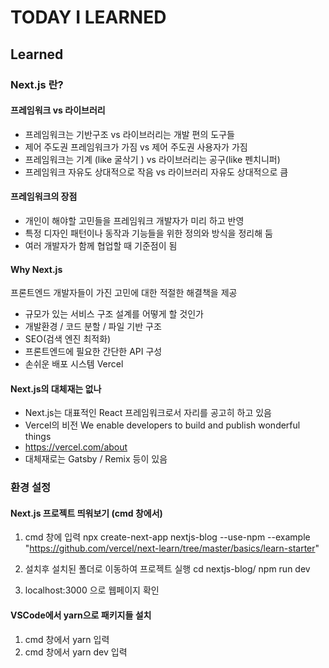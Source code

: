 # TODAY I LEARNED

## Learned

### Next.js 란?

#### 프레임워크 vs 라이브러리

- 프레임워크는 기반구조 vs 라이브러리는 개발 편의 도구들
- 제어 주도권 프레임워크가 가짐 vs 제어 주도권 사용자가 가짐
- 프레임워크는 기계 (like 굴삭기 ) vs 라이브러리는 공구(like 펜치니퍼)
- 프레임워크 자유도 상대적으로 작음 vs 라이브러리 자유도 상대적으로 큼

#### 프레임워크의 장점

- 개인이 해야할 고민들을 프레임워크 개발자가 미리 하고 반영
- 특정 디자인 패턴이나 동작과 기능들을 위한 정의와 방식을 정리해 둠
- 여러 개발자가 함께 협업할 때 기준점이 됨

#### Why Next.js

프론트엔드 개발자들이 가진 고민에 대한 적절한 해결책을 제공

- 규모가 있는 서비스 구조 설계를 어떻게 할 것인가
- 개발환경 / 코드 분할 / 파일 기반 구조
- SEO(검색 엔진 최적화)
- 프론트엔드에 필요한 간단한 API 구성
- 손쉬운 배포 시스템 Vercel

#### Next.js의 대체재는 없나

- Next.js는 대표적인 React 프레임워크로서 자리를 공고히 하고 있음
- Vercel의 비전 We enable developers to build and publish wonderful things
- https://vercel.com/about
- 대체재로는 Gatsby / Remix 등이 있음

### 환경 설정

#### Next.js 프로젝트 띄워보기 (cmd 창에서)

1. cmd 창에 입력
npx create-next-app nextjs-blog --use-npm --example "https://github.com/vercel/next-learn/tree/master/basics/learn-starter"

2. 설치후 설치된 폴더로 이동하여 프로젝트 실행
cd nextjs-blog/
npm run dev

3. localhost:3000 으로 웹페이지 확인

#### VSCode에서 yarn으로 패키지들 설치

1. cmd 창에서 yarn 입력
2. cmd 창에서 yarn dev 입력

